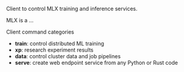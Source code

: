 Client to control MLX training and inference services.

MLX is a ...

Client command categories
- **train**: control distributed ML training
- **xp**: research experiment results
- **data**: control cluster data and job pipelines
- **serve**: create web endpoint service from any Python or Rust code
